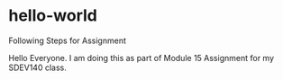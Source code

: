 # hello-world
Following Steps for Assignment

Hello Everyone. I am doing this as part of Module 15 Assignment for my SDEV140 class.
